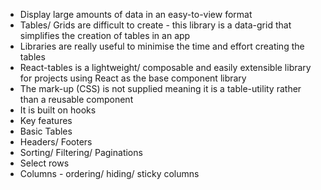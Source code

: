 - Display large amounts of data in an easy-to-view format
- Tables/ Grids are difficult to create - this library is a data-grid that simplifies the creation of tables in an app
- Libraries are really useful to minimise the time and effort creating the tables
- React-tables is a lightweight/ composable and easily extensible library for projects using React as the base component library
- The mark-up (CSS) is not supplied meaning it is a table-utility rather than a reusable component
- It is built on hooks
- Key features
- Basic Tables
- Headers/ Footers
- Sorting/ Filtering/ Paginations
- Select rows
- Columns - ordering/ hiding/ sticky columns
